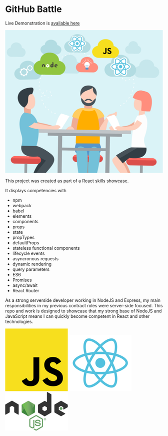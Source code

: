 # GitHub Battle

Live Demonstration is [available here](http://react.drew.pro/)

![Github Battle](https://github.com/drewdotpro/github-battle/raw/master/app/assets/battle.png "GitHub Battle")

This project was created as part of a React skills showcase. 

It displays competencies with 
* npm 
* webpack
* babel
* elements
* components
* props
* state
* propTypes
* defaultProps
* stateless functional components
* lifecycle events
* asyncronous requests
* dynamic rendering
* query parameters
* ES6
* Promises
* async/await
* React Router

As a strong serverside developer working in NodeJS and Express, my main responsibilities in my previous contract roles were server-side focused. This repo and work is designed to showcase that my strong base of NodeJS and JavaScript means I can quickly become competent in React and other technologies.

![JavaScript](https://github.com/drewdotpro/github-battle/raw/master/app/assets/javascript.png "JavaScript")
![React](https://github.com/drewdotpro/github-battle/raw/master/app/assets/react.png "React")
![NodeJS](https://github.com/drewdotpro/github-battle/raw/master/app/assets/nodejs.png "NodeJS")